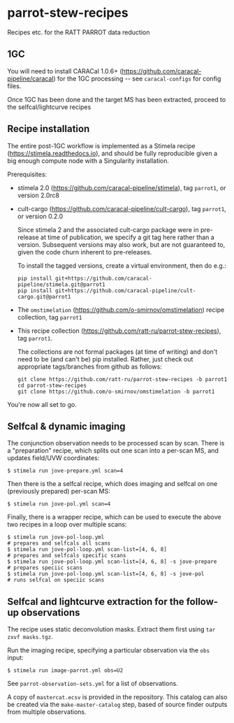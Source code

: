 # parrot-stew-recipes

Recipes etc. for the RATT PARROT data reduction 

## 1GC 

You will need to install CARACal 1.0.6+ (https://github.com/caracal-pipeline/caracal) for the 1GC processing -- see ``caracal-configs`` for config files.

Once 1GC has been done and the target MS has been extracted, proceed to the selfcal/lightcurve recipes

## Recipe installation

The entire post-1GC workflow is implemented as a Stimela recipe (https://stimela.readthedocs.io), and should be fully reproducible given a big enough compute node with a Singularity installation.

Prerequisites:

*   stimela 2.0 (https://github.com/caracal-pipeline/stimela), tag ``parrot1``, or version 2.0rc8

*   cult-cargo (https://github.com/caracal-pipeline/cult-cargo), tag ``parrot1``, or version 0.2.0

    Since stimela 2 and the associated cult-cargo package were in pre-release at time of publication, we specify a git tag here rather than a version. Subsequent versions may also work, but are not guaranteed to, given the code churn inherent to pre-releases.

    To install the tagged versions, create a virtual environment, then do e.g.:

    ```
    pip install git+https://github.com/caracal-pipeline/stimela.git@parrot1
    pip install git+https://github.com/caracal-pipeline/cult-cargo.git@parrot1
    ```

*   The ``omstimelation`` (https://github.com/o-smirnov/omstimelation) recipe collection, tag ``parrot1``

*   This recipe collection (https://github.com/ratt-ru/parrot-stew-recipes), tag ``parrot1``.

    The collections are not formal packages (at time of writing) and don't need to be (and can't be) pip installed. Rather, just check out appropriate tags/branches from github as follows:

    ```
    git clone https://github.com/ratt-ru/parrot-stew-recipes -b parrot1
    cd parrot-stew-recipes
    git clone https://github.com/o-smirnov/omstimelation -b parrot1
    ```

You're now all set to go.

## Selfcal & dynamic imaging 

The conjunction observation needs to be processed scan by scan. There is a "preparation" recipe, which splits out one scan into a per-scan MS, and updates field/UVW coordinates:

```
$ stimela run jove-prepare.yml scan=4
```

Then there is the a selfcal recipe, which does imaging and selfcal on one (previously prepared) per-scan MS:

```
$ stimela run jove-pol.yml scan=4
```

Finally, there is a wrapper recipe, which can be used to execute the above two recipes in a loop over multiple scans:

```
$ stimela run jove-pol-loop.yml                                       # prepares and selfcals all scans 
$ stimela run jove-pol-loop.yml scan-list=[4, 6, 8]                   # prepares and selfcals specific scans
$ stimela run jove-pol-loop.yml scan-list=[4, 6, 8] -s jove-prepare   # prepares speciic scans
$ stimela run jove-pol-loop.yml scan-list=[4, 6, 8] -s jove-pol       # runs selfcal on speciic scans
```

## Selfcal and lightcurve extraction for the follow-up observations

The recipe uses static deconvolution masks. Extract them first using ``tar zxvf masks.tgz``.

Run the imaging recipe, specifying a particular observation via the ``obs`` input:

```
$ stimela run image-parrot.yml obs=U2
```

See ``parrot-observation-sets.yml`` for a list of observations.

A copy of ``mastercat.ecsv`` is provided in the repository. This catalog can also be created via the ``make-master-catalog`` step, based of source finder outputs from multiple observations.


